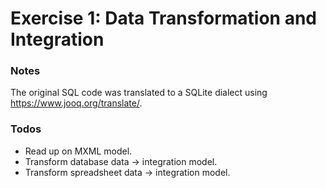 # Exercise 1: Data Transformation and Integration

### Notes
The original SQL code was translated to a SQLite dialect using https://www.jooq.org/translate/.

### Todos
* Read up on MXML model.
* Transform database data -> integration model.
* Transform spreadsheet data -> integration model.

